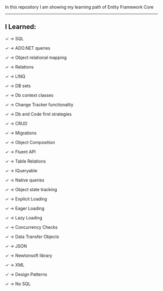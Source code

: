 In this repository I am showing my learning path of Entity Framework Core

----------
I Learned:
----------


✓ -> SQL


✓ -> ADO.NET queries

✓ -> Object relational mapping

✓ -> Relations

✓ -> LINQ

✓ -> DB sets

✓ -> Db context classes

✓ -> Change Tracker functionality

✓ -> Db and Code first strategies

✓ -> CRUD

✓ -> Migrations

✓ -> Object Composition

✓ -> Fluent API

✓ -> Table Relations

✓ -> IQueryable

✓ -> Native queries

✓ -> Object state tracking

✓ -> Explicit Loading

✓ -> Eager Loading

✓ -> Lazy Loading

✓ -> Concurrency Checks

✓ -> Data Transfer Objects

✓ -> JSON

✓ -> Newtonsoft library

✓ -> XML

✓ -> Design Patterns

✓ -> No SQL
